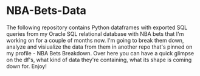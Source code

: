 # NBA-Bets-Data

The following repository contains Python dataframes with exported SQL queries from my Oracle SQL relational database with NBA bets that I'm working on for a couple of months now. I'm going to break them down, analyze and visiualize the data from them in another repo that's pinned on my profile - NBA Bets Breakdown. Over here you can have a quick glimpse on the df's, what kind of data they're containing, what its shape is coming down for. Enjoy!
